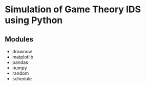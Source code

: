 # Simulation of Game Theory IDS using Python

## Modules
* drawnow
* matplotlib
* pandas
* numpy
* random
* schedule
